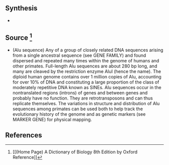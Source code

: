 ## Synthesis
- 
## Source [^1]
- (Alu sequence) Any of a group of closely related DNA sequences arising from a single ancestral sequence (see GENE FAMILY) and found dispersed and repeated many times within the genome of humans and other primates. Full-length Alu sequences are about 280 bp long, and many are cleaved by the restriction enzyme AluI (hence the name). The diploid human genome contains over 1 million copies of Alu, accounting for over 10\% of DNA and constituting a large proportion of the class of moderately repetitive DNA known as SINEs. Alu sequences occur in the nontranslated regions (introns) of genes and between genes and probably have no function. They are retrotransposons and can thus replicate themselves. The variations in structure and distribution of Alu sequences among primates can be used both to help track the evolutionary history of the genome and as genetic markers (see MARKER GENE) for physical mapping.
## References

[^1]: [[(Home Page) A Dictionary of Biology 8th Edition by Oxford Reference]]
